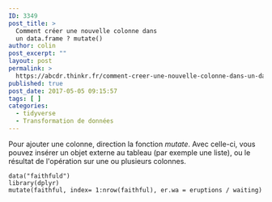 ```yaml
---
ID: 3349
post_title: >
  Comment créer une nouvelle colonne dans
  un data.frame ? mutate()
author: colin
post_excerpt: ""
layout: post
permalink: >
  https://abcdr.thinkr.fr/comment-creer-une-nouvelle-colonne-dans-un-data-frame-mutate/
published: true
post_date: 2017-05-05 09:15:57
tags: [ ]
categories:
  - tidyverse
  - Transformation de données
---
```

Pour ajouter une colonne, direction la fonction <em>mutate</em>. Avec celle-ci, vous pouvez insérer un objet externe au tableau (par exemple une liste), ou le résultat de l'opération sur une ou plusieurs colonnes.
<pre><code>data("faithfuld")
library(dplyr)
mutate(faithful, index= 1:nrow(faithful), er.wa = eruptions / waiting)</code></pre>